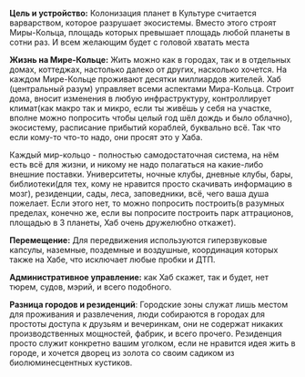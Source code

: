 **Цель и устройство:** Колонизация планет в Культуре считается варварством, которое разрушает экосистемы. Вместо этого строят Миры-Кольца, площадь которых превышает площадь любой планеты в сотни раз. И всем желающим будет с головой хватать места

**Жизнь на Мире-Кольце:** Жить можно как в городах, так и в отдельных домах, коттеджах, настолько далеко от других, насколько хочется. На каждом Мире-Кольце проживают десятки миллиардов жителей. Хаб (центральный разум) управляет всеми аспектами Мира-Кольца. Строит дома, вносит изменения в любую инфраструктуру, контроллирует климат(как макро так и микро, если ты живёшь у себя на участке, вполне можно попросить чтобы целый год шёл дождь и было облачно), экосистему, расписание прибытий кораблей, буквально всё. Так что если кому-то что-то надо, они просят это у Хаба.

Каждый мир-кольцо - полностью самодостаточная система, на нём есть всё для жизни, и никому не надо полагаться на какие-либо внешние поставки. Университеты, ночные клубы, дневные клубы, бары, библиотеки(для тех, кому не нравится просто скачивать информацию в мозг), резиденции, сады, леса, заповедники, всё, чего ваша душа пожелает. Если этого нет, то можно попросить построить(в разумных пределах, конечно же, если вы попросите построить парк аттрационов, площадью в 3 планеты, Хаб очень дружелюбно откажет).

**Перемещение:** Для передвижения используются гиперзвуковые капсулы, наземные, поздемные и воздушные, координация которых также на Хабе, что исключает любые пробки и ДТП.

**Административное управление:** как Хаб скажет, так и будет, нет тюрем, судов, мэрий, и всего подобного.  

**Разница городов и резиденций**: Городские зоны служат лишь местом для проживания и развлечения, люди собираются в городах для простоты доступа к друзьям и вечеринкам, они не содержат никаких производственных мощностей, фабрик, и всего прочего. Резиденция просто служит конкретно вашим уголком, если не нравится идея жить в городе, и хочется дворец из золота со своим садиком из биолюминесцентных кустиков.  
